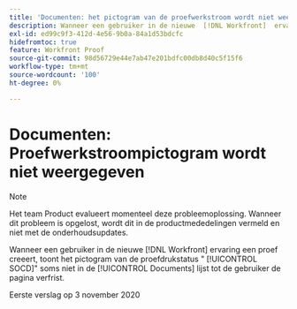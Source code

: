 ```yaml
---
title: 'Documenten: het pictogram van de proefwerkstroom wordt niet weergegeven'
description: Wanneer een gebruiker in de nieuwe  [!DNL Workfront]  ervaring tot een bewijs leidt, het pictogram van de proefdrukstatus "SOCD"soms niet in de lijst van Documenten toont tot de gebruiker de pagina vernieuwt.
exl-id: ed99c9f3-412d-4e56-9b0a-84a1d53bdcfc
hidefromtoc: true
feature: Workfront Proof
source-git-commit: 98d56729e44e7ab47e201bdfc00db8d40c5f15f6
workflow-type: tm+mt
source-wordcount: '100'
ht-degree: 0%

---
```


# Documenten: Proefwerkstroompictogram wordt niet weergegeven

<!--Converted to story-->

>[!NOTE]
>
>Het team Product evalueert momenteel deze probleemoplossing. Wanneer dit probleem is opgelost, wordt dit in de productmededelingen vermeld en niet met de onderhoudsupdates.

Wanneer een gebruiker in de nieuwe [!DNL Workfront] ervaring een proef creeert, toont het pictogram van de proefdrukstatus &quot; [!UICONTROL SOCD]&quot; soms niet in de [!UICONTROL Documents] lijst tot de gebruiker de pagina verfrist.

Eerste verslag op 3 november 2020
